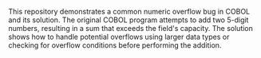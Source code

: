 This repository demonstrates a common numeric overflow bug in COBOL and its solution.  The original COBOL program attempts to add two 5-digit numbers, resulting in a sum that exceeds the field's capacity. The solution shows how to handle potential overflows using larger data types or checking for overflow conditions before performing the addition.
